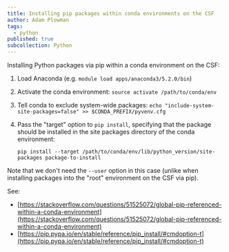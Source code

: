 ```yaml
---
title: Installing pip packages within conda environments on the CSF
author: Adam Plowman
tags:
  - python
published: true
subcollection: Python
---
```


Installing Python packages via pip within a conda environment on the CSF:

1. Load Anaconda (e.g. `module load apps/anaconda3/5.2.0/bin`)
2. Activate the conda environment: `source activate /path/to/conda/env`
3. Tell conda to exclude system-wide packages: `echo "include-system-site-packages=false" >> $CONDA_PREFIX/pyvenv.cfg`
4. Pass the "target" option to `pip install`, specifying that the package should be installed in the site packages directory of the conda environment:

    `pip install --target /path/to/conda/env/lib/python_version/site-packages package-to-install`
    
Note that we don't need the `--user` option in this case (unlike when installing packages into the "root" environment on the CSF via pip).


See:
 - [https://stackoverflow.com/questions/51525072/global-pip-referenced-within-a-conda-environment](https://stackoverflow.com/questions/51525072/global-pip-referenced-within-a-conda-environment)
 - [https://pip.pypa.io/en/stable/reference/pip_install/#cmdoption-t](https://pip.pypa.io/en/stable/reference/pip_install/#cmdoption-t)
